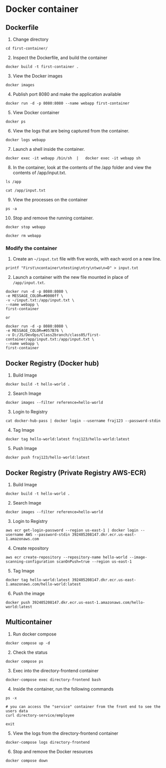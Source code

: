 # Docker container
## Dockerfile
1. Change directory
```
cd first-container/
```
2. Inspect the Dockerfile, and build the container
```
docker build -t first-container .
```
3. View the Docker images
```
docker images
```
4. Publish port 8080 and make the application available
```
docker run -d -p 8080:8080 --name webapp first-container
```
5. View Docker container
```
docker ps
```
6. View the logs that are being captured from the container.
```
docker logs webapp
```
7. Launch a shell inside the container.
```
docker exec -it webapp /bin/sh  |   docker exec -it webapp sh
```
8. In the container, look at the contents of the /app folder and view the contents of /app/input.txt.
```
ls /app

cat /app/input.txt
```
9. View the processes on the container
```
ps -a
```
10. Stop and remove the running container.
```
docker stop webapp

docker rm webapp
```
### Modify the container
1. Create an `~/input.txt` file with five words, with each word on a new line.
```
printf "First\ncontainer\ntesting\ntry\ntwo\n=D" > input.txt
```
2. Launch a container with the new file mounted in place of `/app/input.txt`.
```
docker run -d -p 8080:8080 \
-e MESSAGE_COLOR=#0000ff \
-v ~/input.txt:/app/input.txt \
--name webapp \
first-container

or

docker run -d -p 8080:8080 \
-e MESSAGE_COLOR=#057B76 \
-v D:/JS/DevOps/Class2branch/class05/first-container/app/input.txt:/app/input.txt \
--name webapp \
first-container

```
## Docker Registry (Docker hub)
1. Build Image
```
docker build -t hello-world .
```
2. Search Image
```
docker images --filter reference=hello-world
```
3. Login to Registry
```
cat docker-hub-pass | docker login --username fraj123 --password-stdin
```
4. Tag Image
```
docker tag hello-world:latest fraj123/hello-world:latest
```
5. Push Image
```
docker push fraj123/hello-world:latest
```
## Docker Registry (Private Registry AWS-ECR)
1. Build Image
```
docker build -t hello-world .
```
2. Search Image
```
docker images --filter reference=hello-world
```
3. Login to Registry
```
aws ecr get-login-password --region us-east-1 | docker login --username AWS --password-stdin 392405208147.dkr.ecr.us-east-1.amazonaws.com
```
4. Create repository
```
aws ecr create-repository --repository-name hello-world --image-scanning-configuration scanOnPush=true --region us-east-1
```
5. Tag Image
```
docker tag hello-world:latest 392405208147.dkr.ecr.us-east-1.amazonaws.com/hello-world:latest
```
6. Push the image
```
docker push 392405208147.dkr.ecr.us-east-1.amazonaws.com/hello-world:latest
```
## Multicontainer
1. Run docker compose
```
docker compose up -d
```
2. Check the status
```
docker compose ps
```
3. Exec into the directory-frontend container
```
docker-compose exec directory-frontend bash
```
4. Inside the container, run the following commands
```
ps -x

# you can access the "service" container from the front end to see the users data
curl directory-service/employee

exit
```
5. View the logs from the directory-frontend container
```
docker-compose logs directory-frontend
```
6. Stop and remove the Docker resources
```
docker compose down
```
